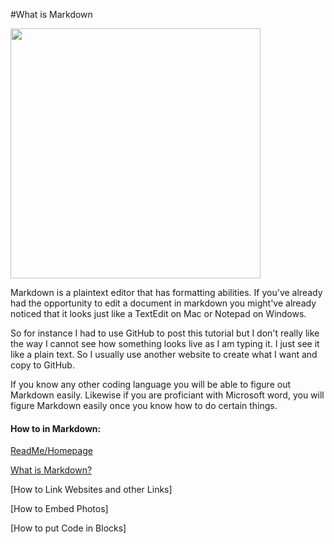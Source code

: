 #What is Markdown

<img src="https://user-images.githubusercontent.com/54389183/117219143-45253f00-adca-11eb-8a1d-f8cf666ca543.jpeg" width="400">

Markdown is a plaintext editor that has formatting abilities. If you've already had the opportunity to edit a document in markdown you might've already noticed that it looks just like a TextEdit on Mac or Notepad on Windows.

So for instance I had to use GitHub to post this tutorial but I don't really like the way I cannot see how something looks live as I am typing it. I just see it like a plain text. So I usually use another website to create what I want and copy to GitHub.

If you know any other coding language you will be able to figure out Markdown easily. Likewise if you are proficiant with Microsoft word, you will figure Markdown easily once you know how to do certain things.

#### How to in Markdown:
[ReadMe/Homepage](https://github.com/Afrodinho/Markdown-Tutorial)

[What is Markdown?](https://github.com/Afrodinho/Markdown-Tutorial/blob/main/What%20is%20Markdown%3F.md)

[How to Link Websites and other Links]

[How to Embed Photos]

[How to put Code in Blocks]

